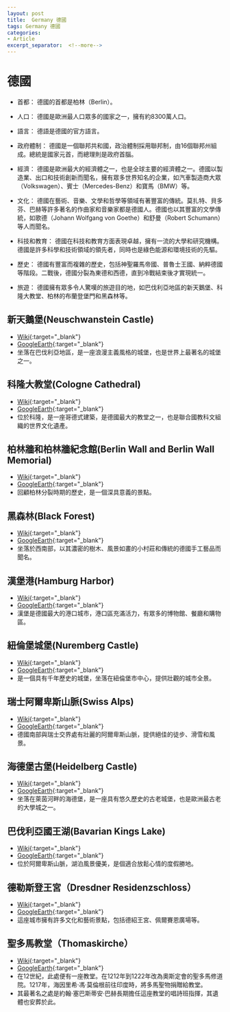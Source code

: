 ```yaml
---
layout: post
title:  Germany 德國
tags: Germany 德國 
categories:
- Article
excerpt_separator:  <!--more-->
---
```

# 德國
- 首都： 德國的首都是柏林（Berlin）。

- 人口： 德國是歐洲最人口眾多的國家之一，擁有約8300萬人口。

- 語言： 德語是德國的官方語言。

- 政府體制： 德國是一個聯邦共和國，政治體制採用聯邦制，由16個聯邦州組成。總統是國家元首，而總理則是政府首腦。

- 經濟： 德國是歐洲最大的經濟體之一，也是全球主要的經濟體之一。德國以製造業、出口和技術創新而聞名，擁有眾多世界知名的企業，如汽車製造商大眾（Volkswagen）、賓士（Mercedes-Benz）和寶馬（BMW）等。

- 文化： 德國在藝術、音樂、文學和哲學等領域有著豐富的傳統。莫扎特、貝多芬、巴赫等許多著名的作曲家和音樂家都是德國人。德國也以其豐富的文學傳統，如歌德（Johann Wolfgang von Goethe）和舒曼（Robert Schumann）等人而聞名。

- 科技和教育： 德國在科技和教育方面表現卓越，擁有一流的大學和研究機構。德國是許多科學和技術領域的領先者，同時也是綠色能源和環境技術的先驅。

- 歷史： 德國有豐富而複雜的歷史，包括神聖羅馬帝國、普魯士王國、納粹德國等階段。二戰後，德國分裂為東德和西德，直到冷戰結束後才實現統一。

- 旅遊： 德國擁有眾多令人驚嘆的旅遊目的地，如巴伐利亞地區的新天鵝堡、科隆大教堂、柏林的布蘭登堡門和黑森林等。

## 新天鵝堡(Neuschwanstein Castle)
- [Wiki](https://zh.wikipedia.org/wiki/新天鵝堡 "Wiki"){:target="_blank"} 
- [GoogleEarth](https://earth.google.com/web/search/Neuschwanstein+Castle/@47.55716718,10.74986277,940.4627483a,729.44387733d,34.99999931y,1.14214598h,62.77375711t,0r/ "GoogleEarth"){:target="_blank"} 
- 坐落在巴伐利亞地區，是一座浪漫主義風格的城堡，也是世界上最著名的城堡之一。

## 科隆大教堂(Cologne Cathedral)
- [Wiki](https://zh.wikipedia.org/wiki/科隆大教堂 "Wiki"){:target="_blank"} 
- [GoogleEarth](https://earth.google.com/web/search/Cologne+Cathedral/@50.94068756,6.9582953,54.01987257a,663.74205829d,34.99999972y,40.25610603h,65.13634182t,0r/ "GoogleEarth"){:target="_blank"} 
- 位於科隆，是一座哥德式建築，是德國最大的教堂之一，也是聯合國教科文組織的世界文化遺產。

## 柏林牆和柏林牆紀念館(Berlin Wall and Berlin Wall Memorial)
- [Wiki](https://zh.wikipedia.org/zh-tw/%E6%9F%8F%E6%9E%97%E7%89%86%E7%B4%80%E5%BF%B5%E7%A2%91 "Wiki"){:target="_blank"} 
- [GoogleEarth](https://earth.google.com/web/search/Berlin+Wall+and+Berlin+Wall+Memorial/@52.53502143,13.39110092,43.63228468a,709.97506471d,34.99999971y,37.62033319h,63.08703283t,0r/ "GoogleEarth"){:target="_blank"} 
- 回顧柏林分裂時期的歷史，是一個深具意義的景點。

## 黑森林(Black Forest)
- [Wiki](https://zh.wikipedia.org/zh-tw/%E9%BB%91%E6%9E%97%E5%B1%B1 "Wiki"){:target="_blank"} 
- [GoogleEarth](https://earth.google.com/web/search/Black+Forest/@48.23198287,8.44728107,684.7622909a,113877.5488382d,35y,2.3444643h,51.98128335t,0r/ "GoogleEarth"){:target="_blank"} 
- 坐落於西南部，以其濃密的樹木、風景如畫的小村莊和傳統的德國手工藝品而聞名。

## 漢堡港(Hamburg Harbor)
- [Wiki](https://zh.wikipedia.org/zh-tw/%E6%B1%89%E5%A0%A1%E6%B8%AF "Wiki"){:target="_blank"} 
- [GoogleEarth](https://earth.google.com/web/search/Hamburg+Harbor/@53.50942979,9.96547665,1.94872876a,27653.61700903d,34.99999774y,0h,0t,0r/ "GoogleEarth"){:target="_blank"} 
- 漢堡是德國最大的港口城市，港口區充滿活力，有眾多的博物館、餐廳和購物區。

## 紐倫堡城堡(Nuremberg Castle)
- [Wiki](https://zh.wikipedia.org/zh-tw/%E7%BA%BD%E4%BC%A6%E5%A0%A1%E5%9F%8E%E5%A0%A1 "Wiki"){:target="_blank"} 
- [GoogleEarth](https://earth.google.com/web/search/Nuremberg+Castle/@49.45768687,11.0757266,360.9136981a,711.53380462d,34.99999971y,7.99730939h,61.99309149t,0r/ "GoogleEarth"){:target="_blank"} 
- 是一個具有千年歷史的城堡，坐落在紐倫堡市中心，提供壯觀的城市全景。

## 瑞士阿爾卑斯山脈(Swiss Alps)
- [Wiki](https://zh.wikipedia.org/zh-tw/%E7%91%9E%E5%A3%AB%E9%98%BF%E7%88%BE%E5%8D%91%E6%96%AF%E5%B1%B1%E8%84%88 "Wiki"){:target="_blank"} 
- [GoogleEarth](https://earth.google.com/web/search/Swiss+Alps/@46.5608892,8.56346671,2146.15990717a,4070.99031576d,34.99999764y,25.46528814h,65.31508084t,0r/ "GoogleEarth"){:target="_blank"} 
- 德國南部與瑞士交界處有壯麗的阿爾卑斯山脈，提供絕佳的徒步、滑雪和風景。

## 海德堡古堡(Heidelberg Castle)
- [Wiki](https://zh.wikipedia.org/zh-tw/%E6%B5%B7%E5%BE%B7%E5%A0%A1%E5%9F%8E%E5%A0%A1 "Wiki"){:target="_blank"} 
- [GoogleEarth](https://earth.google.com/web/search/Heidelberg+Castle/@49.41084832,8.71570602,196.87646847a,738.59963169d,34.99999965y,17.8171519h,57.82150609t,0r/ "GoogleEarth"){:target="_blank"} 
- 坐落在萊茵河畔的海德堡，是一座具有悠久歷史的古老城堡，也是歐洲最古老的大學城之一。

## 巴伐利亞國王湖(Bavarian Kings Lake)
- [Wiki](https://zh.wikipedia.org/wiki/%E5%9B%BD%E7%8E%8B%E6%B9%96 "Wiki"){:target="_blank"} 
- [GoogleEarth](https://earth.google.com/web/search/Bavarian+Kings+Lake/@47.58796356,12.98914958,603.87667901a,769.29915008d,34.99999947y,11.90135543h,69.86008674t,0r/ "GoogleEarth"){:target="_blank"} 
- 位於阿爾卑斯山脈，湖泊風景優美，是個適合放鬆心情的度假勝地。

## 德勒斯登王宮（Dresdner Residenzschloss）
- [Wiki](https://zh.wikipedia.org/zh-tw/%E5%BE%B7%E7%B4%AF%E6%96%AF%E9%A1%BF%E7%8E%8B%E5%AE%AB "Wiki"){:target="_blank"} 
- [GoogleEarth](https://earth.google.com/web/search/%e5%be%b7%e5%9c%8b%e5%be%b7%e7%b4%af%e6%96%af%e9%a0%93+Taschenberg,+%e5%be%b7%e5%8b%92%e6%96%af%e7%99%bb%e7%8e%8b%e5%ae%ae/@51.05195741,13.73660893,136.4635777a,645.4255432d,35y,5.98061281h,48.5097181t,0r/ "GoogleEarth"){:target="_blank"} 
- 這座城市擁有許多文化和藝術景點，包括德紹王宮、佩爾賽恩廣場等。

## 聖多馬教堂（Thomaskirche）
- [Wiki](https://zh.wikipedia.org/zh-tw/%E5%9C%A3%E5%A4%9A%E9%A9%AC%E6%95%99%E5%A0%82_(%E8%8E%B1%E6%AF%94%E9%94%A1) "Wiki"){:target="_blank"} 
- [GoogleEarth](https://earth.google.com/web/search/https://earth.google.com/web/search/St.+Thomas+Church,+Leipzig/@51.33842815,12.37300766,124.73551141a,681.27062772d,35y,110.57475726h,53.07713482t,0r/ "GoogleEarth"){:target="_blank"} 
- 在12世紀，此處便有一座教堂。在1212年到1222年改為奧斯定會的聖多馬修道院。1217年，海因里希·馮·莫倫根前往印度時，將多馬聖物捐贈給教堂。
- 其最著名之處是約翰·塞巴斯蒂安·巴赫長期擔任這座教堂的唱詩班指揮，其遺體也安葬於此。